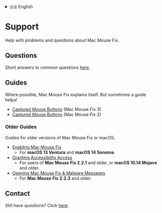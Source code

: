 <!-- THIS FILE IS AUTOMATICALLY GENERATED - EDITS WILL BE OVERRIDDEN -->
<details>
<summary>󠁧󠁿🇬🇧 English</summary>

  **🇬🇧 English**\
  [🇩🇪 Deutsch](../Markdown/LocalizedDocuments/de/Support/Overview.md)\
  [🌎 Help translate!](https://redirect.macmousefix.com/?locale=en&target=mmf-localization-contribution)
</details>

# Support

Help with problems and questions about Mac Mouse Fix.

## Questions

Short answers to common questions [here](<../Readme.md#questions>).

## Guides

Where possible, Mac Mouse Fix explains itself.
But sometimes a guide helps!

- [Captured Mouse Buttons](<../Support/Guides/Captured Buttons (Mac Mouse Fix 3).md>) (Mac Mouse Fix 3)
- [Captured Mouse Buttons](<../Support/Guides/Captured Buttons (Mac Mouse Fix 2).md>) (Mac Mouse Fix 2) 

### Older Guides

Guides for older versions of Mac Mouse Fix or macOS.

- [Enabling Mac Mouse Fix](<../Support/Legacy Guides/Enabling Mac Mouse Fix.md>) 
    - For **macOS 13 Ventura** and **macOS 14 Sonoma**.
- [Granting Accessibility Access](<../Support//Legacy Guides/Granting Accessibility Access.md>) 
    - For users of **Mac Mouse Fix 2.2.1** and older, or **macOS 10.14 Mojave** and older.
- [Opening Mac Mouse Fix & Malware Messages](<../Support//Legacy Guides/Opening Mac Mouse Fix & Malware Messages.md>) 
    - For **Mac Mouse Fix 2.2.3** and older.

## Contact


Still have questions? Click [here](https://redirect.macmousefix.com/?locale=en&target=mmf-feedback-help-content).

<!--
[Aug 2025] We thought about having a section here saying:
    "Only available in {{only_in_english_2}} – but feel free to write in your language!"

... But I decided to omit that, since this link isn't really about the 'content' which the user may not want to click on if they can't understand the language, but just about reaching out. Also, we plan to localize the form at some point, so it being "English only" is temporary.
-->

<!-- Could mention that if they open an Issue others might help them ... But except for very widespread issues that's unlikely. So maybe bad to set high expectations? -->

<!--
- [Send me an Email](https://redirect.macmousefix.com/?locale=en&target=mailto-noah)
-->


<!-- Ideas: 
    - [Jul 2025] Apple support docs just have thumbs up thumbs down at the bottom and if you click thumbs down you get a text box to enter feedback. That's kinda nice. 
    - GitHub docs has a 'Submit a pull request' link at the bottom that takes you directly to the template file for the support doc on GitHub... I think our audience is not technical enough for that? I looked at some random doc on GitHub and the commit history was all GitHub employees... This seems unlikely to work.
    - GitHub docs have a 'Ask the community' link at the bottom, but that's what we had with GitHub Discussions for years and it didn't work.

    - Maybe make it a form: "I Still Have Questions After Viewing Help Content!\n\nWhat questions do you still have?\n\n(Please fill in here)
        - This would actually be easier to make by prefilling an email instead updating Feedback Assistant. Maybe we could make it a prefilled email for now, and later update. Maybe funnel through redirect.macmousefix.com to make it (slightly) easier to update later?
-->
